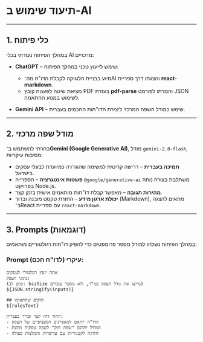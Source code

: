 # תיעוד שימוש ב-AI

---

## 1. כלי פיתוח

במהלך הפיתוח נעזרתי בכלי AI מרכזיים:

- **ChatGPT** – שימש לייעוץ טכני במהלך הפיתוח:

  - סיוע בבניית הלוגיקה לקבלת הדו"ח מה־AI והצגתו דרך ספריית **react-markdown**.
  - מציאת שיטה לפענוח קובץ PDF בעזרת **pdf-parse** והמרתו לפורמט JSON לשימוש במנוע ההתאמה.

- **Gemini API** – שימש כמודל השפה המרכזי ליצירת הדו"חות החכמים בעברית.

---

## 2. מודל שפה מרכזי

בחרתי להשתמש ב־**Gemini (Google Generative AI)**, מודל `gemini-2.0-flash`, מסיבות עיקריות:

- **תמיכה בעברית** – דרישה קריטית למשימה שהוגדרה כמיועדת לבעלי עסקים בישראל.
- **פשטות אינטגרציה** – הספרייה `@google/generative-ai` משתלבת בצורה נוחה בפרויקט Node.js.
- **מהירות תגובה** – מאפשר קבלת דו"חות מותאמים אישית בזמן קצר.
- **יכולת ארגון מידע** – החזרת טקסט מובנה וברור (Markdown), מתאים להצגה ב־React עם ספריית `react-markdown`.

---

## 3. Prompts (דוגמאות)

במהלך הפיתוח נשלחו למודל מספר פרומפטים כדי להפיק דו"חות רגולטוריים מותאמים:

### Prompt עיקרי (לדו"ח חכם):

```text
אתה יועץ רגולטורי לעסקים
נתוני העסק:
(שים לב: bizSize מייצג את גודל העסק במ"ר, ולא מספר עובדים)
${JSON.stringify(inputs)}

## חוקים שהתאימו
${rulesText}

החזר דוח קצר וברור בעברית:
- הדו"ח יותאם למאפיינים הספציפיים של העסק
- המודל יתרגם "שפת חוק" לשפה עסקית מובנת
- חלוקה לקטגוריות עם עדיפויות והמלצות פעולה
```
